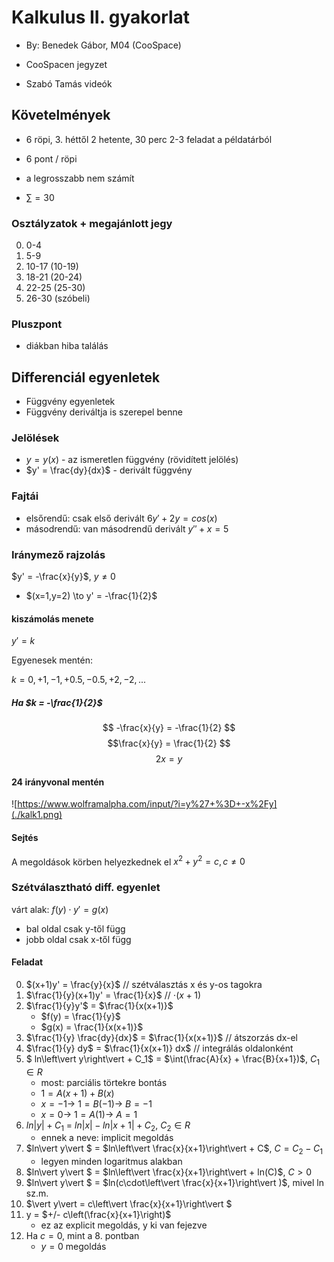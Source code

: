 # Kalkulus II. gyakorlat

- By: Benedek Gábor, M04 (CooSpace)

- CooSpacen jegyzet
- Szabó Tamás videók

## Követelmények

- 6 röpi, 3. héttől 2 hetente, 30 perc 2-3 feladat a példatárból

- 6 pont / röpi
- a legrosszabb nem számít
- $\sum = 30$

### Osztályzatok + megajánlott jegy

0. 0-4
1. 5-9
2. 10-17 (10-19)
3. 18-21 (20-24)
4. 22-25 (25-30)
5. 26-30 (szóbeli)

### Pluszpont

- diákban hiba találás

## Differenciál egyenletek

- Függvény egyenletek
- Függvény deriváltja is szerepel benne

### Jelölések

- $y = y(x)$ - az ismeretlen függvény (rövidített jelölés)
- $y' = \frac{dy}{dx}$ - derivált függvény

### Fajtái

- elsőrendű: csak első derivált $6y' + 2y = cos(x)$
- másodrendű: van másodrendű derivált $y'' + x = 5$

### Iránymező rajzolás

$y' = -\frac{x}{y}$, $y \ne 0$

- $(x=1,y=2) \to y' = -\frac{1}{2}$

#### kiszámolás menete

$y' = k$

Egyenesek mentén:

$k = 0, +1, -1, +0.5, -0.5, +2, -2, ...$

##### Ha $k = -\frac{1}{2}$

$$ -\frac{x}{y} = -\frac{1}{2} $$
$$\frac{x}{y} = \frac{1}{2} $$
$$2x = y $$

#### 24 irányvonal mentén

![https://www.wolframalpha.com/input/?i=y%27+%3D+-x%2Fy](./kalk1.png)

#### Sejtés

A megoldások körben helyezkednek el $x^2 + y^2 = c, c \ne 0$

### Szétválasztható diff. egyenlet

várt alak: $f(y)\cdot y' = g(x)$

- bal oldal csak y-től függ
- jobb oldal csak x-től függ

#### Feladat

0. $(x+1)y' = \frac{y}{x}$ // szétválasztás x és y-os tagokra
1. $\frac{1}{y}(x+1)y' = \frac{1}{x}$ // $\cdot (x+1)$
2. $\frac{1}{y}y'$ = $\frac{1}{x(x+1)}$
    - $f(y) = \frac{1}{y}$
    - $g(x) = \frac{1}{x(x+1)}$
3. $\frac{1}{y} \frac{dy}{dx}$ = $\frac{1}{x(x+1)}$ // átszorzás dx-el
4. $\frac{1}{y} dy$ = $\frac{1}{x(x+1)} dx$ // integrálás oldalonként
5. $ ln\left\vert y\right\vert  + C_1$ = $\int(\frac{A}{x} + \frac{B}{x+1})$, $C_1 \in R$
    - most: parciális törtekre bontás
    - $1 = A(x+1) + B(x)$
    - $x=-1 \to$ $1 = B(-1) \to$ $B=-1$
    - $x=0  \to$ $1 = A(1) \to$ $A=1$
6. $ln\vert y\vert  + C_1$ = $ln\vert x\vert  - ln\vert x+1\vert  + C_2$, $C_2 \in R$
    - ennek a neve: implicit megoldás
7. $ln\vert y\vert $ = $ln\left\vert \frac{x}{x+1}\right\vert  + C$, $C = C_2 - C_1$
    - legyen minden logaritmus alakban
8. $ln\vert y\vert $ = $ln\left\vert \frac{x}{x+1}\right\vert  + ln(C)$, $C > 0$
9. $ln\vert y\vert $ = $ln(c\cdot\left\vert \frac{x}{x+1}\right\vert )$, mivel ln sz.m.
10. $\vert y\vert  = c\left\vert \frac{x}{x+1}\right\vert $
11. y = $+/- c\left(\frac{x}{x+1}\right)$
    - ez az explicit megoldás, y ki van fejezve
12. Ha $c = 0$, mint a 8. pontban
    - $y = 0$ megoldás
